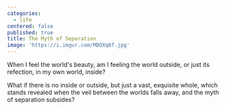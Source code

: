 ```yaml
---
categories:
  - life
centered: false
published: true
title: The Myth of Separation
image: 'https://i.imgur.com/MDOXq6f.jpg'
---
```

When I feel the world's beauty,
am I feeling the world outside, 
or just its refection,
in my own world, 
inside?

What if there is no inside or outside,
but just a vast, exquisite whole,
which stands revealed 
when the veil between the worlds falls away,
and the myth of separation subsides?